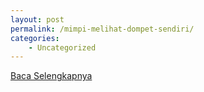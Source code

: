 ```yaml
---
layout: post
permalink: /mimpi-melihat-dompet-sendiri/
categories:
    - Uncategorized
---
```


[Baca Selengkapnya](/08)